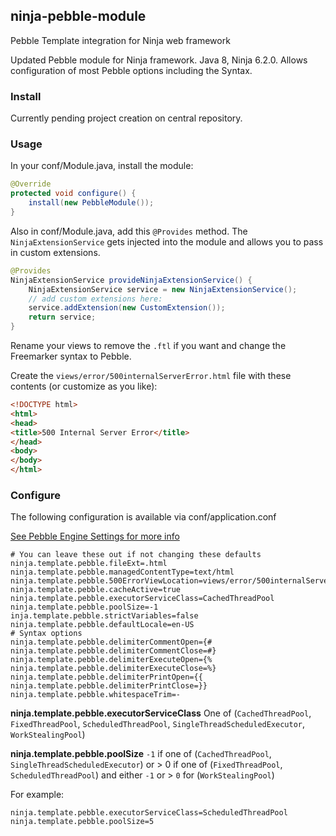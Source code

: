 ## ninja-pebble-module
Pebble Template integration for Ninja web framework

Updated Pebble module for Ninja framework. Java 8, Ninja 6.2.0. Allows configuration of most Pebble options including the Syntax.

### Install
Currently pending project creation on central repository.

### Usage

In your conf/Module.java, install the module:

```java
@Override
protected void configure() {
    install(new PebbleModule());
}
```

Also in conf/Module.java, add this `@Provides` method. The `NinjaExtensionService` gets injected into the module and allows you to pass in custom extensions. 

```java
@Provides
NinjaExtensionService provideNinjaExtensionService() {
    NinjaExtensionService service = new NinjaExtensionService();
    // add custom extensions here:
    service.addExtension(new CustomExtension());
    return service;
}
```

Rename your views to remove the `.ftl` if you want and change the Freemarker syntax to Pebble.

Create the `views/error/500internalServerError.html` file with these contents (or customize as you like):

```html
<!DOCTYPE html>
<html>
<head>
<title>500 Internal Server Error</title>
</head>
<body>
</body>
</html>
```
### Configure
The following configuration is available via conf/application.conf

[See Pebble Engine Settings for more info](http://www.mitchellbosecke.com/pebble/documentation/guide/installation)

```
# You can leave these out if not changing these defaults
ninja.template.pebble.fileExt=.html
ninja.template.pebble.managedContentType=text/html
ninja.template.pebble.500ErrorViewLocation=views/error/500internalServerError.html
ninja.template.pebble.cacheActive=true
ninja.template.pebble.executorServiceClass=CachedThreadPool
ninja.template.pebble.poolSize=-1
inja.template.pebble.strictVariables=false
ninja.template.pebble.defaultLocale=en-US
# Syntax options
ninja.template.pebble.delimiterCommentOpen={#
ninja.template.pebble.delimiterCommentClose=#}
ninja.template.pebble.delimiterExecuteOpen={%
ninja.template.pebble.delimiterExecuteClose=%}
ninja.template.pebble.delimiterPrintOpen={{
ninja.template.pebble.delimiterPrintClose=}}
ninja.template.pebble.whitespaceTrim=-
```

**ninja.template.pebble.executorServiceClass**
One of (`CachedThreadPool`, `FixedThreadPool`, `ScheduledThreadPool`, `SingleThreadScheduledExecutor`, `WorkStealingPool`)  

**ninja.template.pebble.poolSize**
`-1` if one of (`CachedThreadPool`, `SingleThreadScheduledExecutor`) or > 0 if one of (`FixedThreadPool`, `ScheduledThreadPool`) and either `-1` or > `0` for (`WorkStealingPool`)

For example:

```
ninja.template.pebble.executorServiceClass=ScheduledThreadPool
ninja.template.pebble.poolSize=5
```


